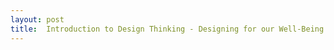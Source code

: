 ```yaml
---
layout: post
title:  Introduction to Design Thinking - Designing for our Well-Being in Times of Isolation
---
```

